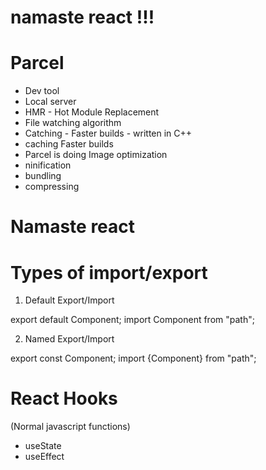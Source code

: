 # namaste react !!!

# Parcel 
 - Dev tool
 - Local server
 - HMR - Hot Module Replacement
 - File watching algorithm
 - Catching - Faster builds - written in C++
 - caching Faster builds
 - Parcel is doing Image optimization
 - ninification
 - bundling
 - compressing

 # Namaste react

 # Types of import/export
 
 1) Default Export/Import

 export default Component;
 import Component from "path";

 2) Named Export/Import

 export const Component;
 import {Component} from "path"; 


 # React Hooks
 (Normal javascript functions)
 - useState
 - useEffect